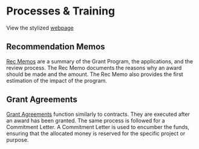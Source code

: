 # Processes &  Training

View the stylized [webpage]( https://meadecarb.github.io/Training/)


## Recommendation Memos 
[Rec Memos](https://github.com/MEADecarb/Wiki/blob/main/Grant%20Agreements.drawio.pdf) are a summary of the Grant Program, the applications, and the review process. The Rec Memo documents the reasons why an award should be made and the amount. The Rec Memo also provides the first estimation of the impact of the program. 


## Grant Agreements 
[Grant Agreements](https://github.com/MEADecarb/Wiki/blob/main/Grant%20Agreements.drawio.pdf) function similarly to contracts. They are executed after an award has been granted. The same process is followed for a Commitment Letter. A Commitment Letter is used to encumber the funds, ensuring that the allocated money is reserved for the specific project or purpose.
